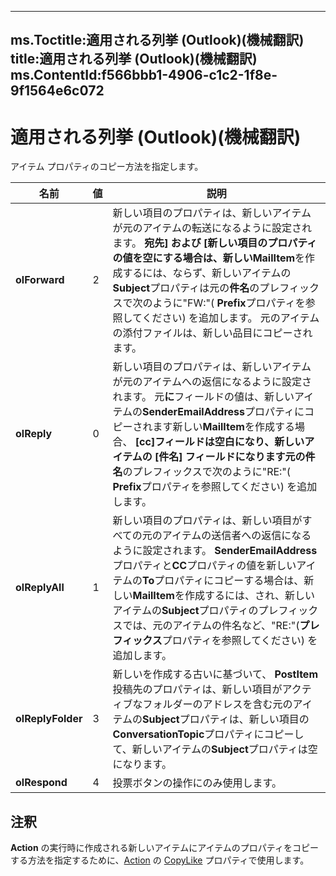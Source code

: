 

---
ms.Toctitle:適用される列挙 (Outlook)(機械翻訳)
title:適用される列挙 (Outlook)(機械翻訳)
ms.ContentId:f566bbb1-4906-c1c2-1f8e-9f1564e6c072
---
# 適用される列挙 (Outlook)(機械翻訳)




アイテム プロパティのコピー方法を指定します。

|**名前**|**値**|**説明**|
|---|---|---|
|**olForward**|2|新しい項目のプロパティは、新しいアイテムが元のアイテムの転送になるように設定されます。 **宛先] および [**新しい項目のプロパティの値を空にする場合は、新しい**MailItem**を作成するには、ならず、新しいアイテムの**Subject**プロパティは元の**件名**のプレフィックスで次のように"FW:"( **Prefix**プロパティを参照してください) を追加します。   元のアイテムの添付ファイルは、新しい品目にコピーされます。|
|**olReply**|0|新しい項目のプロパティは、新しいアイテムが元のアイテムへの返信になるように設定されます。   元**に**フィールドの値は、新しいアイテムの**SenderEmailAddress**プロパティにコピーされます新しい**MailItem**を作成する場合、 **[cc]**フィールドは空白になり、新しいアイテムの [**件名**] フィールドになります元の**件名**のプレフィックスで次のように"RE:"( **Prefix**プロパティを参照してください) を追加します。|
|**olReplyAll**|1|新しい項目のプロパティは、新しい項目がすべての元のアイテムの送信者への返信になるように設定されます。 **SenderEmailAddress**プロパティと**CC**プロパティの値を新しいアイテムの**To**プロパティにコピーする場合は、新しい**MailItem**を作成するには、され、新しいアイテムの**Subject**プロパティのプレフィックスでは、元のアイテムの件名など、"RE:"(**プレフィックス**プロパティを参照してください) を追加します。|
|**olReplyFolder**|3|新しいを作成する古いに基づいて、 **PostItem**投稿先のプロパティは、新しい項目がアクティブなフォルダーのアドレスを含む元のアイテムの**Subject**プロパティは、新しい項目の**ConversationTopic**プロパティにコピーして、新しいアイテムの**Subject**プロパティは空になります。|
|**olRespond**|4|投票ボタンの操作にのみ使用します。|



## 注釈
**Action** の実行時に作成される新しいアイテムにアイテムのプロパティをコピーする方法を指定するために、[Action](22bd8d4a-9cf4-bd37-011b-8da3dfadf761) の [CopyLike](4cde4458-1bf1-7673-1c5f-d3d9c4e9b8f6.md) プロパティで使用します。




